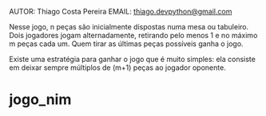 AUTOR: Thiago Costa Pereira
EMAIL: thiago.devpython@gmail.com

Nesse jogo, n peças são inicialmente dispostas numa mesa ou tabuleiro. Dois jogadores jogam alternadamente,
retirando pelo menos 1 e no máximo m peças cada um. Quem tirar as últimas peças possíveis ganha o jogo.

Existe uma estratégia para ganhar o jogo que é muito simples:
ela consiste em deixar sempre múltiplos de (m+1) peças ao jogador oponente.
# jogo_nim

